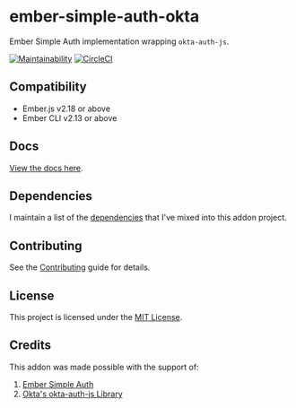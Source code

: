 ember-simple-auth-okta
==============================================================================

Ember Simple Auth implementation wrapping `okta-auth-js`.

[![Maintainability](https://api.codeclimate.com/v1/badges/a5acd1c21cc1fddb227b/maintainability)](https://codeclimate.com/github/cybertooth-io/ember-simple-auth-okta/maintainability)
[![CircleCI](https://circleci.com/gh/cybertooth-io/ember-simple-auth-okta.svg?style=svg)](https://circleci.com/gh/cybertooth-io/ember-simple-auth-okta)

Compatibility
------------------------------------------------------------------------------

* Ember.js v2.18 or above
* Ember CLI v2.13 or above


Docs
------------------------------------------------------------------------------

[View the docs here](https://cybertooth-io.github.io/ember-simple-auth-okta/).

Dependencies
------------------------------------------------------------------------------

I maintain a list of the [dependencies](DEPENDENCIES.md) that I've mixed into this addon project.


Contributing
------------------------------------------------------------------------------

See the [Contributing](CONTRIBUTING.md) guide for details.


License
------------------------------------------------------------------------------

This project is licensed under the [MIT License](LICENSE.md).

Credits
------------------------------------------------------------------------------

This addon was made possible with the support of:

1. [Ember Simple Auth](https://github.com/simplabs/ember-simple-auth)
1. [Okta's okta-auth-js Library](https://github.com/okta/okta-auth-js)
